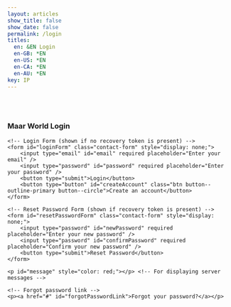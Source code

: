 ```yaml
---
layout: articles
show_title: false
show_date: false
permalink: /login
titles:
  en: &EN Login
  en-GB: *EN
  en-US: *EN
  en-CA: *EN
  en-AU: *EN
key: IP
---
```


<br><br>

<div class="form-container">
    <h3 id="loginTitle">Maar World Login</h3>

    <!-- Login Form (shown if no recovery token is present) -->
    <form id="loginForm" class="contact-form" style="display: none;">
        <input type="email" id="email" required placeholder="Enter your email" />
        <input type="password" id="password" required placeholder="Enter your password" />
        <button type="submit">Login</button>
        <button type="button" id="createAccount" class="btn button--outline-primary button--circle">Create an account</button>
    </form>

    <!-- Reset Password Form (shown if recovery token is present) -->
    <form id="resetPasswordForm" class="contact-form" style="display: none;">
        <input type="password" id="newPassword" required placeholder="Enter your new password" />
        <input type="password" id="confirmPassword" required placeholder="Confirm your new password" />
        <button type="submit">Reset Password</button>
    </form>

    <p id="message" style="color: red;"></p> <!-- For displaying server messages -->

    <!-- Forgot password link -->
    <p><a href="#" id="forgotPasswordLink">Forgot your password?</a></p>
</div>

<script>
document.addEventListener('DOMContentLoaded', function() {

    const messageElement = document.getElementById('message');
    const loginForm = document.getElementById('loginForm');
    const resetPasswordForm = document.getElementById('resetPasswordForm');
    const loginTitle = document.getElementById('loginTitle');

    // Ensure loginUser and forgotPassword functions are initialized
    if (typeof window.loginUser === 'undefined' || typeof window.forgotPassword === 'undefined') {
        messageElement.innerText = "Login functionality is unavailable at the moment.";
        return;
    }

    // Function to parse URL hash to get token
    function parseHash() {
        const hash = window.location.hash.substring(1);  // Get everything after '#'
        const params = new URLSearchParams(hash);
        return {
            accessToken: params.get('access_token'),
            type: params.get('type'),
        };
    }

    // Function to handle reset password
    async function handleResetPassword(accessToken) {
        const newPassword = document.getElementById('newPassword').value.trim();
        const confirmPassword = document.getElementById('confirmPassword').value.trim();

        if (newPassword !== confirmPassword) {
            messageElement.innerText = "Passwords do not match.";
            return;
        }

        try {
            // Call Supabase API to update the password using the access token
            const { error } = await supabase.auth.updateUser({ password: newPassword });
            if (error) throw error;

            messageElement.innerText = "Password reset successful! You can now log in with your new password.";
            messageElement.style.color = 'green'; // Success message
            setTimeout(() => {
                window.location.href = '/login';
            }, 1500);
        } catch (error) {
            console.error('Password reset failed:', error);
            messageElement.innerText = "Password reset failed. Please try again.";
        }
    }

    // Check for password reset token in the URL
    const { accessToken, type } = parseHash();

    if (type === 'recovery' && accessToken) {
        // If a reset token is found, show the reset password form
        loginForm.style.display = 'none';
        resetPasswordForm.style.display = 'block';
        loginTitle.textContent = 'Reset Your Password';

        // Handle reset password form submission
        resetPasswordForm.addEventListener('submit', function(event) {
            event.preventDefault();
            handleResetPassword(accessToken);
        });
    } else {
        // If no reset token, show the login form
        loginForm.style.display = 'block';
        resetPasswordForm.style.display = 'none';
    }

    // Function to handle login form submission
    async function loginUserHandler(event) {
        event.preventDefault(); // Prevent the default form submission

        const email = document.getElementById('email').value.trim();
        const password = document.getElementById('password').value.trim();

        if (!email || !password) {
            messageElement.innerText = "Please enter both email and password.";
            return;
        }

        try {
            await window.loginUser(email, password);
            messageElement.innerText = "Login successful! Redirecting...";
            messageElement.style.color = 'green';
            setTimeout(() => {
                window.location.href = '/voyage';
            }, 1500);
        } catch (error) {
            console.error('Login failed:', error);
            messageElement.innerText = "Login failed. Please try again.";
        }
    }

    // Handle the login form submission
    document.getElementById('loginForm').addEventListener('submit', loginUserHandler);

    // Redirect to the register page on button click
    document.getElementById('createAccount').addEventListener('click', function() {
        window.location.href = '/register';
    });

    // Handle forgot password link click
    async function handleForgotPassword() {
        const email = document.getElementById('email').value.trim();

        if (!email) {
            messageElement.innerText = "Please enter your email to reset your password.";
            return;
        }

        try {
            await window.forgotPassword(email);
            messageElement.innerText = "Password reset email sent! Please check your inbox.";
            messageElement.style.color = 'green';
        } catch (error) {
            console.error('Password reset failed:', error);
            messageElement.innerText = "Password reset failed. Please try again.";
        }
    }

    // Attach click event for "Forgot password?" link
    document.getElementById('forgotPasswordLink').addEventListener('click', function(event) {
        event.preventDefault();
        handleForgotPassword();
    });
});
</script>
